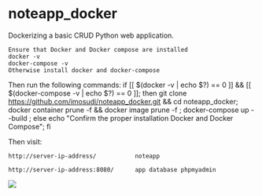﻿# noteapp_docker
Dockerizing a basic CRUD Python web application.

	Ensure that Docker and Docker compose are installed
	docker -v
	docker-compose -v
	Otherwise install docker and docker-compose

Then run the following commands:
	if [[ $(docker -v | echo $?) == 0 ]] && [[ $(docker-compose -v | echo $?) == 0 ]]; then git clone https://github.com/imosudi/noteapp_docker.git && cd noteapp_docker; docker container prune -f && docker image prune -f ; docker-compose up --build ; else  echo "Confirm the proper installation Docker and Docker Compose";  fi


Then visit:
	
	http://server-ip-address/     		noteapp
	
	http://server-ip-address:8080/		app database phpmyadmin

<img src="https://github.com/imosudi/noteapp_docker/blob/master/app/static/images/web_view.png" />







